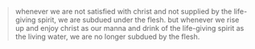 > whenever we are not satisfied with christ and not supplied by the life-giving spirit, we are subdued under the flesh. but whenever we rise up and enjoy christ as our manna and drink of the life-giving spirit as the living water, we are no longer subdued by the flesh.
